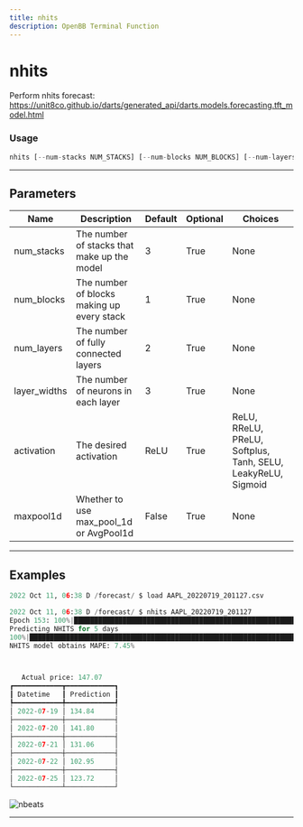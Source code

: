 ```yaml
---
title: nhits
description: OpenBB Terminal Function
---
```


# nhits

Perform nhits forecast: https://unit8co.github.io/darts/generated_api/darts.models.forecasting.tft_model.html

### Usage

```python
nhits [--num-stacks NUM_STACKS] [--num-blocks NUM_BLOCKS] [--num-layers NUM_LAYERS] [--layer_widths LAYER_WIDTHS] [--activation {ReLU,RReLU,PReLU,Softplus,Tanh,SELU,LeakyReLU,Sigmoid}] [--max_pool_1d]
```

---

## Parameters

| Name | Description | Default | Optional | Choices |
| ---- | ----------- | ------- | -------- | ------- |
| num_stacks | The number of stacks that make up the model | 3 | True | None |
| num_blocks | The number of blocks making up every stack | 1 | True | None |
| num_layers | The number of fully connected layers | 2 | True | None |
| layer_widths | The number of neurons in each layer | 3 | True | None |
| activation | The desired activation | ReLU | True | ReLU, RReLU, PReLU, Softplus, Tanh, SELU, LeakyReLU, Sigmoid |
| maxpool1d | Whether to use max_pool_1d or AvgPool1d | False | True | None |


---

## Examples

```python
2022 Oct 11, 06:38 D /forecast/ $ load AAPL_20220719_201127.csv

2022 Oct 11, 06:38 D /forecast/ $ nhits AAPL_20220719_201127
Epoch 153: 100%|███████████████████████████████████████████████████████████████████████████████████████████████████████████████████████████████████████████████████████| 25/25 [00:0000:00, 183.87it/s, loss=-1.56, train_loss=-1.60, val_loss=-.954]
Predicting NHITS for 5 days
100%|███████████████████████████████████████████████████████████████████████████████████████████████████████████████████████████████████████████████████████████████████████████████████████████████████████████████| 115/115 [00:0100:00, 92.46it/s]
NHITS model obtains MAPE: 7.45%



   Actual price: 147.07
┏━━━━━━━━━━━━┳━━━━━━━━━━━━┓
┃ Datetime   ┃ Prediction ┃
┡━━━━━━━━━━━━╇━━━━━━━━━━━━┩
│ 2022-07-19 │ 134.84     │
├────────────┼────────────┤
│ 2022-07-20 │ 141.80     │
├────────────┼────────────┤
│ 2022-07-21 │ 131.06     │
├────────────┼────────────┤
│ 2022-07-22 │ 102.95     │
├────────────┼────────────┤
│ 2022-07-25 │ 123.72     │
└────────────┴────────────┘
```
![nbeats](https://user-images.githubusercontent.com/72827203/195015203-3644fe8c-e1f7-49ab-9595-a19b474948cc.png)

---
